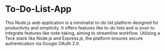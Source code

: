 <h1>To-Do-List-App</h1>


This Node.js web application is a minimalist to-do list platform designed for productivity and simplicity. It offers features like to-do lists and is soon to integrate features like note-taking, aiming to streamline workflow. Utilizing a Teck stack like Node.js and Express.js, the platform ensures secure authentication via Google OAuth 2.0.
